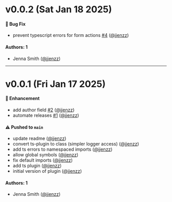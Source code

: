 # v0.0.2 (Sat Jan 18 2025)

#### 🐛 Bug Fix

- prevent typescript errors for form actions [#4](https://github.com/jjenzz/next-client-attr-webpack-plugin/pull/4) ([@jjenzz](https://github.com/jjenzz))

#### Authors: 1

- Jenna Smith ([@jjenzz](https://github.com/jjenzz))

---

# v0.0.1 (Fri Jan 17 2025)

#### 🚀 Enhancement

- add author field [#2](https://github.com/jjenzz/next-client-attr-webpack-plugin/pull/2) ([@jjenzz](https://github.com/jjenzz))
- automate releases [#1](https://github.com/jjenzz/next-client-attr-webpack-plugin/pull/1) ([@jjenzz](https://github.com/jjenzz))

#### ⚠️ Pushed to `main`

- update readme ([@jjenzz](https://github.com/jjenzz))
- convert ts-plugin to class (simpler logger access) ([@jjenzz](https://github.com/jjenzz))
- add ts errors to namespaced imports ([@jjenzz](https://github.com/jjenzz))
- allow global symbols ([@jjenzz](https://github.com/jjenzz))
- fix default imports ([@jjenzz](https://github.com/jjenzz))
- add ts plugin ([@jjenzz](https://github.com/jjenzz))
- initial version of plugin ([@jjenzz](https://github.com/jjenzz))

#### Authors: 1

- Jenna Smith ([@jjenzz](https://github.com/jjenzz))
